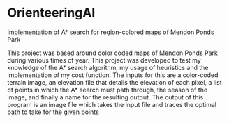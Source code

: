 # OrienteeringAI

Implementation of A* search for region-colored maps of Mendon Ponds Park

This project was based around color coded maps of Mendon Ponds Park during various times of year. This project was developed to test my knowledge of the A* search algorithm, my usage of heuristics and the implementation of my cost function.
The inputs for this are a color-coded terrain image, an elevation file that details the elevation of each pixel, a list of points in which the A* search must path through, the season of the image, and finally a name for the resulting output.
The output of this program is an image file which takes the input file and traces the optimal path to take for the given points

